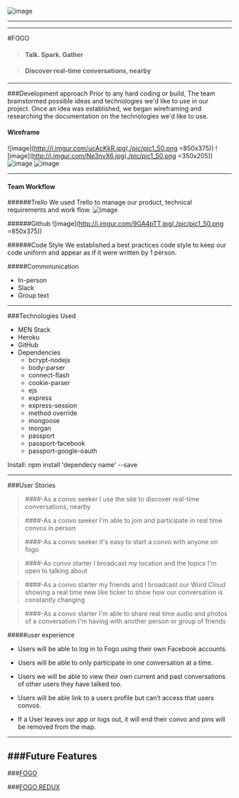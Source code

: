 ![image](http://i.imgur.com/FbU4l4h.png)

---
---
#FOGO
>#### Talk. Spark. Gather

>#### Discover real-time conversations, nearby

---
###Development approach 
Prior to any hard coding or build, The team brainstormed possible ideas and technologies we'd like to use in our project. Once an idea was established, we began wireframing and researching the documentation on the technologies we'd like to use. 


#### Wireframe
![image](http://i.imgur.com/ucAcKkR.jpg(./pic/pic1_50.png =850x375))
![image](http://i.imgur.com/Ne3nvX6.jpg(./pic/pic1_50.png =350x205))
![image]()
![image]()

___



#### Team Workflow



######Trello
We used Trello to manage our product, technical requirements and work flow. 
![image](http://i.imgur.com/mHg46Ix.png)


######Github
![image](http://i.imgur.com/9GA4pTT.jpg(./pic/pic1_50.png =850x375))


######Code Style
We established a best practices code style to keep our code uniform and appear as if it were written by 1 person. 

#####Commmunication
- In-person
- Slack
- Group text


---
###Technologies Used
- MEN Stack
- Heroku
- GitHub
- Dependencies
	- bcrypt-nodejs
	- body-parser
	- connect-flash
	- cookie-parser
	- ejs
	- express
	- express-session
	- method override
	- mongoose
	- morgan
	- passport
	- passport-facebook
	- passport-google-oauth
	
Install: npm install 'dependecy name' --save 

---

###User Stories
>####-As a convo seeker I use the site to discover real-time conversations, nearby

>####-As a convo seeker I'm able to join and participate in real time convos in person

>####-As a convo seeker it's easy to start a convo with anyone on fogo

>####-As convo starter I broadcast my location and the topics I'm open to talking about

>####-As a convo starter my friends and I broadcast our Word Cloud showing a real time new like ticker to show how our conversation is constantly changing 

>####-As a convo starter I'm able to share real time audio and photos of a conversation I'm having with another person or group of friends



#####user experience
- Users will be able to log in to Fogo using their own Facebook accounts.  

- Users will be able to only participate in one conversation at a time.

- Users we will be able to view their own current and past conversations of other users they have talked too.  

- Users will be able link to a users profile but can’t access that users convos.

- If a User leaves our app or logs out, it will end their convo and pins will be removed from the map.


---

###Future Features
---

###[FOGO](http://voltronfogo.herokuapp.com/)

###[FOGO REDUX](hhttp://fogofire.herokuapp.com/)



